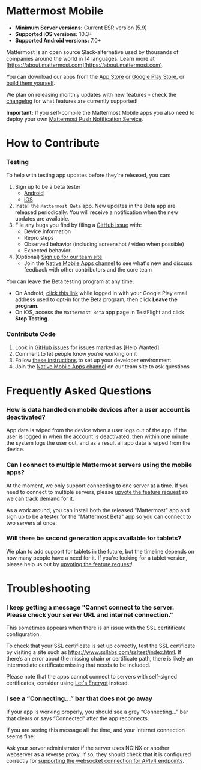# Mattermost Mobile

- **Minimum Server versions:** Current ESR version (5.9)
- **Supported iOS versions:** 10.3+
- **Supported Android versions:** 7.0+

Mattermost is an open source Slack-alternative used by thousands of companies around the world in 14 languages. Learn more at [https://about.mattermost.com](https://about.mattermost.com).

You can download our apps from the [App Store](https://about.mattermost.com/mattermost-ios-app/) or [Google Play Store](https://about.mattermost.com/mattermost-android-app/), or [build them yourself](https://developers.mattermost.com/contribute/mobile/build-your-own/). 

We plan on releasing monthly updates with new features - check the [changelog](https://github.com/mattermost/mattermost-mobile/blob/master/CHANGELOG.md) for what features are currently supported! 

**Important:** If you self-compile the Mattermost Mobile apps you also need to deploy your own [Mattermost Push Notification Service](https://github.com/mattermost/mattermost-push-proxy/releases). 

# How to Contribute

### Testing

To help with testing app updates before they're released, you can:

1. Sign up to be a beta tester
   - [Android](https://play.google.com/apps/testing/com.mattermost.rnbeta)
   - [iOS](https://testflight.apple.com/join/Q7Rx7K9P)
2. Install the `Mattermost Beta` app. New updates in the Beta app are released periodically. You will receive a notification when the new updates are available.
3. File any bugs you find by filing a [GitHub issue](https://github.com/mattermost/mattermost-mobile/issues) with:
   - Device information
   - Repro steps
   - Observed behavior (including screenshot / video when possible)
   - Expected behavior
4. (Optional) [Sign up for our team site](https://pre-release.mattermost.com/signup_user_complete/?id=f1924a8db44ff3bb41c96424cdc20676)
   - Join the [Native Mobile Apps channel](https://pre-release.mattermost.com/core/channels/native-mobile-apps) to see what's new and discuss feedback with other contributors and the core team
   
You can leave the Beta testing program at any time:
- On Android, [click this link](https://play.google.com/apps/testing/com.mattermost.rnbeta) while logged in with your Google Play email address used to opt-in for the Beta program, then click **Leave the program**. 
- On iOS, access the `Mattermost Beta` app page in TestFlight and click **Stop Testing**.

### Contribute Code 

1. Look in [GitHub issues](https://mattermost.com/pl/help-wanted-mattermost-mobile) for issues marked as [Help Wanted]
2. Comment to let people know you’re working on it
3. Follow [these instructions](https://developers.mattermost.com/contribute/mobile/developer-setup/) to set up your developer environment
4. Join the [Native Mobile Apps channel](https://pre-release.mattermost.com/core/channels/native-mobile-apps) on our team site to ask questions



# Frequently Asked Questions

### How is data handled on mobile devices after a user account is deactivated?

App data is wiped from the device when a user logs out of the app. If the user is logged in when the account is deactivated, then within one minute the system logs the user out, and as a result all app data is wiped from the device.

### Can I connect to multiple Mattermost servers using the mobile apps?

At the moment, we only support connecting to one server at a time. If you need to connect to multiple servers, please [upvote the feature request](https://mattermost.uservoice.com/forums/306457/suggestions/10975938) so we can track demand for it. 

As a work around, you can install both the released "Mattermost" app and sign up to be a [tester](#testing) for the "Mattermost Beta" app so you can connect to two servers at once.

### Will there be second generation apps available for tablets?

We plan to add support for tablets in the future, but the timeline depends on how many people have a need for it. If you're looking for a tablet version, please help us out by [upvoting the feature request](https://mattermost.uservoice.com/forums/306457/suggestions/20082079)!

# Troubleshooting

### I keep getting a message "Cannot connect to the server. Please check your server URL and internet connection."

This sometimes appears when there is an issue with the SSL certitificate configuration. 

To check that your SSL certificate is set up correctly, test the SSL certificate by visiting a site such as https://www.ssllabs.com/ssltest/index.html. If there’s an error about the missing chain or certificate path, there is likely an intermediate certificate missing that needs to be included.

Please note that the apps cannot connect to servers with self-signed certificates, consider using [Let's Encrypt](https://docs.mattermost.com/install/config-ssl-http2-nginx.html) instead. 

### I see a “Connecting…” bar that does not go away

If your app is working properly, you should see a grey “Connecting…” bar that clears or says “Connected” after the app reconnects. 

If you are seeing this message all the time, and your internet connection seems fine: 

Ask your server administrator if the server uses NGINX or another webserver as a reverse proxy. If so, they should check that it is configured correctly for [supporting the websocket connection for APIv4 endpoints](https://docs.mattermost.com/install/install-ubuntu-1604.html#configuring-nginx-as-a-proxy-for-mattermost-server). 
